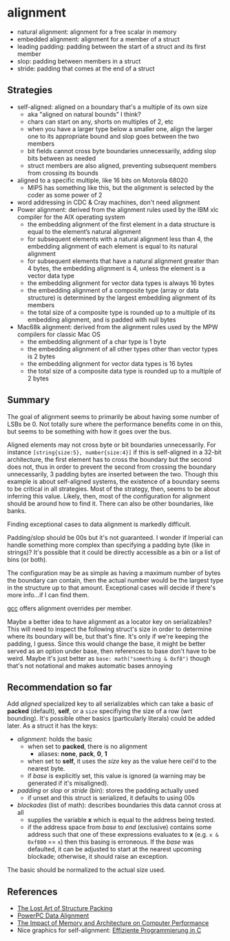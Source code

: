 # alignment

* natural alignment: alignment for a free scalar in memory
* embedded alignment: alignment for a member of a struct
* leading padding: padding between the start of a struct and its first member
* slop: padding between members in a struct
* stride: padding that comes at the end of a struct

## Strategies

* self-aligned: aligned on a boundary that's a multiple of its own size
  - aka "aligned on natural bounds" I think?
  - chars can start on any, shorts on multiples of 2, etc
  - when you have a larger type below a smaller one, align the larger one to its appropriate bound and slop goes between the two members
  - bit fields cannot cross byte boundaries unnecessarily, adding slop bits between as needed
  - struct members are also aligned, preventing subsequent members from crossing its bounds
* aligned to a specific multiple, like 16 bits on Motorola 68020
  - MIPS has something like this, but the alignment is selected by the coder as some power of 2
* word addressing in CDC & Cray machines, don't need alignment
* Power alignment: derived from the alignment rules used by the IBM xlc compiler for the AIX operating system
  - the embedding alignment of the first element in a data structure is equal to the element’s natural alignment
  - for subsequent elements with a natural alignment less than 4, the embedding alignment of each element is equal to its natural alignment
  - for subsequent elements that have a natural alignment greater than 4 bytes, the embedding alignment is 4, unless the element is a vector data type
  - the embedding alignment for vector data types is always 16 bytes
  - the embedding alignment of a composite type (array or data structure) is determined by the largest embedding alignment of its members
  - the total size of a composite type is rounded up to a multiple of its embedding alignment, and is padded with null bytes
* Mac68k alignment: derived from the alignment rules used by the MPW compilers for classic Mac OS
  - the embedding alignment of a char type is 1 byte
  - the embedding alignment of all other types other than vector types is 2 bytes
  - the embedding alignment for vector data types is 16 bytes
  - the total size of a composite data type is rounded up to a multiple of 2 bytes


## Summary

The goal of alignment seems to primarily be about having some number of LSBs be 0. Not totally sure where the performance benefits come in on this, but seems to be something with how it goes over the bus.

Aligned elements may not cross byte or bit boundaries unnecessarily. For instance `[string{size:5}, number{size:4}]` if this is self-aligned in a 32-bit architecture, the first element has to cross the boundary but the second does not, thus in order to prevent the second from crossing the boundary unnecessarily, 3 padding bytes are inserted between the two. Though this example is about self-aligned systems, the existence of a boundary seems to be critical in all strategies. Most of the strategy, then, seems to be about inferring this value. Likely, then, most of the configuration for alignment should be around how to find it. There can also be other boundaries, like banks.

Finding exceptional cases to data alignment is markedly difficult.

Padding/slop should be 00s but it's not guaranteed. I wonder if Imperial can handle something more complex than specifying a padding byte (like in strings)? It's possible that it could be directly accessible as a bin or a list of bins (or both).

The configuration may be as simple as having a maximum number of bytes the boundary can contain, then the actual number would be the largest type in the structure up to that amount. Exceptional cases will decide if there's more info...if I can find them.

[gcc](https://gcc.gnu.org/onlinedocs/gcc-5.2.0/gcc/Type-Attributes.html) offers alignment overrides per member.

Maybe a better idea to have alignment as a locator key on serializables? This will need to inspect the following struct's size in order to determine where its boundary will be, but that's fine. It's only if we're keeping the padding, I guess. Since this would change the base, it might be better served as an option under base, then references to base don't have to be weird. Maybe it's just better as `base: math("something & 0xf8")` though that's not notational and makes automatic bases annoying


## Recommendation so far

Add *aligned* specialized key to all serializables which can take a basic of **packed** (default), **self**, or a `size` specifiying the size of a row (wrt bounding). It's possible other basics (particularly literals) could be added later. As a struct it has the keys:

* *alignment*: holds the basic
  - when set to **packed**, there is no alignment
    + aliases: **none**, **pack**, **0**, **1**
  - when set to **self**, it uses the *size* key as the value here ceil'd to the nearest byte.
  - if *base* is explicitly set, this value is ignored (a warning may be generated if it's misaligned).
* *padding* or *slop* or *stride* (bin): stores the padding actually used
  - if unset and this struct is serialized, it defaults to using 00s
* *blockades* (list of math): describes boundaries this data cannot cross at all
  - supplies the variable **x** which is equal to the address being tested.
  - if the address space from *base* to *end* (exclusive) contains some address such that one of these expressions evaluates to **x** (e.g. `x & 0xf800` == `x`) then this basing is erroneous. If the *base* was defaulted, it can be adjusted to start at the nearest upcoming blockade; otherwise, it should raise an exception.

The basic should be normalized to the actual size used.


## References

* [The Lost Art of Structure Packing](http://www.catb.org/esr/structure-packing/)
* [PowerPC Data Alignment](http://mirror.informatimago.com/next/developer.apple.com/documentation/DeveloperTools/Conceptual/MachORuntime/2rt_powerpc_abi/chapter_9_section_3.html)
* [The Impact of Memory and Architecture on Computer Performance](https://www.math.utah.edu/~beebe/fonts/memperf.pdf)
* Nice graphics for self-alignment: [Effiziente Programmierung in C](https://hps.vi4io.org/_media/teaching/wintersemester_2013_2014/epc-14-haase-svenhendrik-alignmentinc-paper.pdf)
